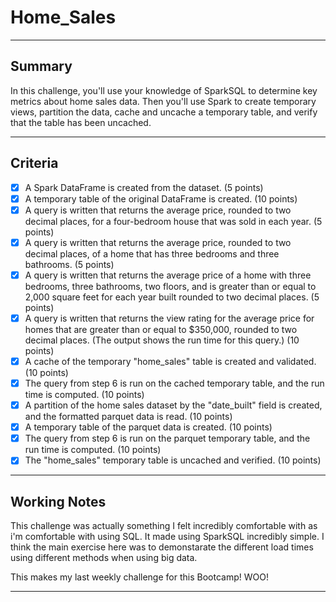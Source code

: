 # Home_Sales

---

## Summary

In this challenge, you'll use your knowledge of SparkSQL to determine key metrics about home sales data. Then you'll use Spark to create temporary views, partition the data, cache and uncache a temporary table, and verify that the table has been uncached.

---

## Criteria

- [x] A Spark DataFrame is created from the dataset. (5 points)
- [x] A temporary table of the original DataFrame is created. (10 points)
- [x] A query is written that returns the average price, rounded to two decimal places, for a four-bedroom house that was sold in each year. (5 points)
- [x] A query is written that returns the average price, rounded to two decimal places, of a home that has three bedrooms and three bathrooms. (5 points)
- [x] A query is written that returns the average price of a home with three bedrooms, three bathrooms, two floors, and is greater than or equal to 2,000 square feet for each year built rounded to two decimal places. (5 points)
- [x] A query is written that returns the view rating for the average price for homes that are greater than or equal to $350,000, rounded to two decimal places. (The output shows the run time for this query.) (10 points)
- [x] A cache of the temporary "home_sales" table is created and validated. (10 points)
- [x] The query from step 6 is run on the cached temporary table, and the run time is computed. (10 points)
- [x] A partition of the home sales dataset by the "date_built" field is created, and the formatted parquet data is read. (10 points)
- [x] A temporary table of the parquet data is created. (10 points)
- [x] The query from step 6 is run on the parquet temporary table, and the run time is computed. (10 points)
- [x] The "home_sales" temporary table is uncached and verified. (10 points)

---

## Working Notes

This challenge was actually something I felt incredibly comfortable with as i'm comfortable with using SQL. It made using SparkSQL incredibly simple. I think the main exercise here was to demonstarate the different load times using different methods when using big data. 

This makes my last weekly challenge for this Bootcamp! WOO!

---
